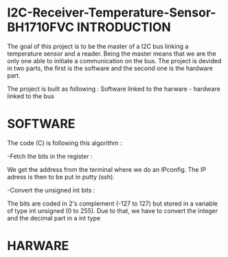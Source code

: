 # I2C-Receiver-Temperature-Sensor-BH1710FVC INTRODUCTION

The goal of this project is to be the master of a I2C bus linking a temperature sensor and a reader. Being the master means that we are the only one able to initiate a communication on the bus.
The project is devided in two parts, the first is the software and the second one is the hardware part.

The project is built as following : Software linked to the harware - hardware linked to the bus 

# SOFTWARE
The code (C) is following this algorithm :

-Fetch the bits in the register :

We get the address from the terminal where we do an IPconfig. The IP adress is then to be put in putty (ssh).

-Convert the unsigned int bits :

The bits are coded in 2's complement (-127 to 127) but stored in a variable of type int unsigned (0 to 255). Due to that, we have to convert the integer and the decimal part in a int type


# HARWARE
